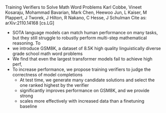 Training Verifiers to Solve Math Word Problems
Karl Cobbe, Vineet Kosaraju, Mohammad Bavarian, Mark Chen, Heewoo Jun,
  L Kaiser, M Plappert, J Tworek, J Hilton, R Nakano, C Hesse, J Schulman
Cite as: 	arXiv:2110.14168 [cs.LG]

* SOTA language models can match human performance on many tasks, but they
  still struggle to robustly perform multi-step mathematical reasoning. To
* we introduce GSM8K, a dataset of
  8.5K high quality linguistically diverse grade school math word problems
* We find that even the largest transformer models fail to achieve high perf,
* To increase performance, we propose training
  verifiers to judge the correctness of model completions
  * At test time, we generate many candidate solutions and select the one
    ranked highest by the verifier
  * significantly improves performance on GSM8K, and we provide strong
  * scales more effectively with increased data than a finetuning baseline
